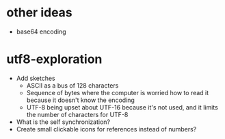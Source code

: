 
# other ideas
- base64 encoding

# utf8-exploration
- Add sketches
    - ASCII as a bus of 128 characters
    - Sequence of bytes where the computer is worried how to read it because it doesn't know the encoding
    - UTF-8 being upset about UTF-16 because it's not used, and it limits the number of characters for UTF-8
- What is the self synchronization?
- Create small clickable icons for references instead of numbers?